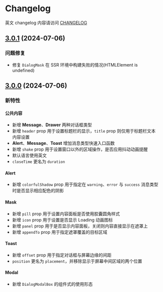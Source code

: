 # Changelog

英文 changelog 内容请访问 [CHANGELOG](CHANGELOG.md)

## [3.0.1](https://github.com/TerryZ/v-dialogs/compare/v3.0.0...v3.0.1) (2024-07-06)

### 问题修复

- 修复 `DialogMask` 在 SSR 环境中构建失败的情况(HTMLElement is undefined)

## [3.0.0](https://github.com/TerryZ/v-dialogs/compare/v2.2.0...v3.0.0) (2024-07-06)

### 新特性

#### 公共内容

- 新增 **Message**、**Drawer** 两种对话框类型
- 新增 `header` prop 用于设置标题栏的显示，`title` prop 则仅用于标题栏文本内容设置
- **Alert**、**Message**、**Toast** 增加消息类型快速入口函数
- 新增 `shake` prop 用于设置窗口以外的区域操作，是否应用抖动动画提醒
- 默认语言使用英文
- `closeTime` 更名为 `duration`

#### Alert

- 新增 `colorfulShadow` prop 用于指定在 `warning`、`error` 与 `success` 消息类型时是否显示相应配色的阴影

#### Mask

- 新增 `pill` prop 用于设置内容面板是否使用胶囊圆角样式
- 新增 `icon` prop 用于设置是否显示 Loading 动画图标
- 新增 `panel` prop 用于是否显示内容面板，关闭则内容直接显示在遮罩上
- 新增 `appendTo` prop 用于指定遮罩覆盖的目标区域

#### Toast

- 新增 `offset` prop 用于指定对话框与屏幕边缘的间距
- `position` 更名为 `placement`，并移除显示于屏幕中间区域的两个位置

#### Modal

- 新增 `DialogModalBox` 的组件式的使用形态
